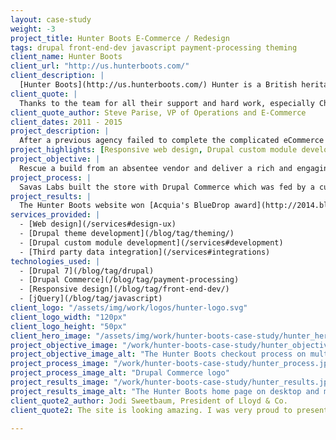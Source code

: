 ```yaml
---
layout: case-study
weight: -3
project_title: Hunter Boots E-Commerce / Redesign
tags: drupal front-end-dev javascript payment-processing theming
client_name: Hunter Boots
client_url: "http://us.hunterboots.com/"
client_description: |
  [Hunter Boots](http://us.hunterboots.com/) Hunter is a British heritage brand renowned for its iconic Original boot. Founded in Scotland in 1856 by American entrepreneur Henry Lee Norris as the North British Rubber Company, the brand has a history of innovation and pioneering design
client_quote: |
  Thanks to the team for all their support and hard work, especially Chris, in getting us live.
client_quote_author: Steve Parise, VP of Operations and E-Commerce
client_dates: 2011 - 2015
project_description: |
  After a previous agency failed to complete the complicated eCommerce site build, Savas Labs rescued the project and delivered a BlueDrop award-winning eCommerce website alongside partner Isovera. In a secondary phase, we contributed to a mobile redesign.
project_highlights: [Responsive web design, Drupal custom module development, Drupal theming, Drupal Commerce integration]
project_objective: |
  Rescue a build from an absentee vendor and deliver a rich and engaging shopping experience fit for the quality the Hunter brand expects in a timely fashion.
project_process: |
  Savas Labs built the store with Drupal Commerce which was fed by a custom content migration as well as warehouse fulfillment and reporting integrations.
project_results: |
  The Hunter Boots website won [Acquia's BlueDrop award](http://2014.bluedropawards.org/blog-entry/2014-blue-drop-award-winners-are-announced) for best Marketplace/eCommerce site in 2014!
services_provided: |
  - [Web design](/services#design-ux)
  - [Drupal theme development](/blog/tag/theming/)
  - [Drupal custom module development](/services#development)
  - [Third party data integration](/services#integrations)
technologies_used: |
  - [Drupal 7](/blog/tag/drupal)
  - [Drupal Commerce](/blog/tag/payment-processing)
  - [Responsive design](/blog/tag/front-end-dev/)
  - [jQuery](/blog/tag/javascript)
client_logo: "/assets/img/work/logos/hunter-logo.svg"
client_logo_width: "120px"
client_logo_height: "50px"
client_hero_image: "/assets/img/work/hunter-boots-case-study/hunter_hero.jpg"
project_objective_image: "/work/hunter-boots-case-study/hunter_objective.jpg"
project_objective_image_alt: "The Hunter Boots checkout process on multiple screen sizes"
project_process_image: "/work/hunter-boots-case-study/hunter_process.jpg"
project_process_image_alt: "Drupal Commerce logo"
project_results_image: "/work/hunter-boots-case-study/hunter_results.jpg"
project_results_image_alt: "The Hunter Boots home page on desktop and mobile"
client_quote2_author: Jodi Sweetbaum, President of Lloyd & Co.
client_quote2: The site is looking amazing. I was very proud to present it today. Thank you so so so much! THANK YOU a million times over.

---
```

